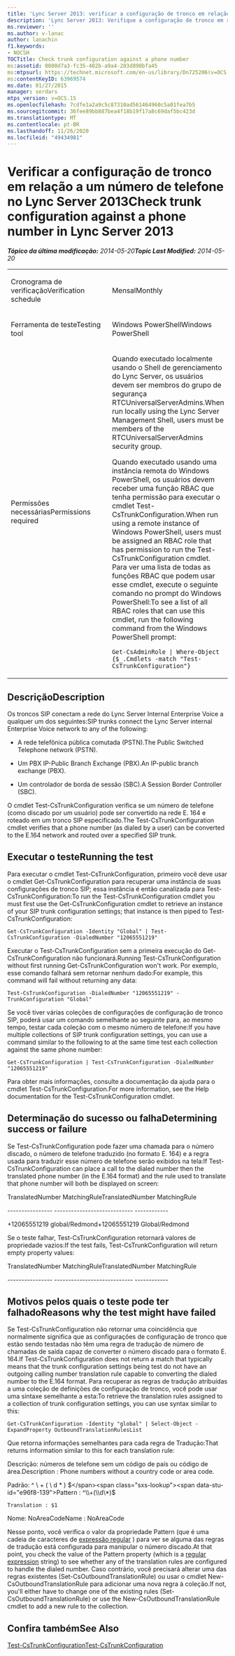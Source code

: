 ```yaml
---
title: 'Lync Server 2013: verificar a configuração de tronco em relação a um número de telefone'
description: 'Lync Server 2013: Verifique a configuração de tronco em relação a um número de telefone.'
ms.reviewer: ''
ms.author: v-lanac
author: lanachin
f1.keywords:
- NOCSH
TOCTitle: Check trunk configuration against a phone number
ms:assetid: 0800d7a3-fc35-482b-a9a4-203d890bfa45
ms:mtpsurl: https://technet.microsoft.com/en-us/library/Dn725206(v=OCS.15)
ms:contentKeyID: 63969574
ms.date: 01/27/2015
manager: serdars
mtps_version: v=OCS.15
ms.openlocfilehash: 7cdfe1a2a9c5c87310ad561464960c5a01fea7b5
ms.sourcegitcommit: 36fee89bb887bea4f18b19f17a8c69daf5bc423d
ms.translationtype: MT
ms.contentlocale: pt-BR
ms.lasthandoff: 11/26/2020
ms.locfileid: "49434981"
---
```

# <a name="check-trunk-configuration-against-a-phone-number-in-lync-server-2013"></a><span data-ttu-id="e96f8-103">Verificar a configuração de tronco em relação a um número de telefone no Lync Server 2013</span><span class="sxs-lookup"><span data-stu-id="e96f8-103">Check trunk configuration against a phone number in Lync Server 2013</span></span>

<div data-xmlns="http://www.w3.org/1999/xhtml">

<div class="topic" data-xmlns="http://www.w3.org/1999/xhtml" data-msxsl="urn:schemas-microsoft-com:xslt" data-cs="https://msdn.microsoft.com/">

<div data-asp="https://msdn2.microsoft.com/asp">



</div>

<div id="mainSection">

<div id="mainBody"><span data-ttu-id="e96f8-104">

<span> </span></span><span class="sxs-lookup"><span data-stu-id="e96f8-104">

<span> </span></span></span>

<span data-ttu-id="e96f8-105">_**Tópico da última modificação:** 2014-05-20_</span><span class="sxs-lookup"><span data-stu-id="e96f8-105">_**Topic Last Modified:** 2014-05-20_</span></span>


<table>
<colgroup>
<col style="width: 50%" />
<col style="width: 50%" />
</colgroup>
<tbody>
<tr class="odd">
<td><p><span data-ttu-id="e96f8-106">Cronograma de verificação</span><span class="sxs-lookup"><span data-stu-id="e96f8-106">Verification schedule</span></span></p></td>
<td><p><span data-ttu-id="e96f8-107">Mensal</span><span class="sxs-lookup"><span data-stu-id="e96f8-107">Monthly</span></span></p></td>
</tr>
<tr class="even">
<td><p><span data-ttu-id="e96f8-108">Ferramenta de teste</span><span class="sxs-lookup"><span data-stu-id="e96f8-108">Testing tool</span></span></p></td>
<td><p><span data-ttu-id="e96f8-109">Windows PowerShell</span><span class="sxs-lookup"><span data-stu-id="e96f8-109">Windows PowerShell</span></span></p></td>
</tr>
<tr class="odd">
<td><p><span data-ttu-id="e96f8-110">Permissões necessárias</span><span class="sxs-lookup"><span data-stu-id="e96f8-110">Permissions required</span></span></p></td>
<td><p><span data-ttu-id="e96f8-111">Quando executado localmente usando o Shell de gerenciamento do Lync Server, os usuários devem ser membros do grupo de segurança RTCUniversalServerAdmins.</span><span class="sxs-lookup"><span data-stu-id="e96f8-111">When run locally using the Lync Server Management Shell, users must be members of the RTCUniversalServerAdmins security group.</span></span></p>
<p><span data-ttu-id="e96f8-112">Quando executado usando uma instância remota do Windows PowerShell, os usuários devem receber uma função RBAC que tenha permissão para executar o cmdlet Test-CsTrunkConfiguration.</span><span class="sxs-lookup"><span data-stu-id="e96f8-112">When run using a remote instance of Windows PowerShell, users must be assigned an RBAC role that has permission to run the Test-CsTrunkConfiguration cmdlet.</span></span> <span data-ttu-id="e96f8-113">Para ver uma lista de todas as funções RBAC que podem usar esse cmdlet, execute o seguinte comando no prompt do Windows PowerShell:</span><span class="sxs-lookup"><span data-stu-id="e96f8-113">To see a list of all RBAC roles that can use this cmdlet, run the following command from the Windows PowerShell prompt:</span></span></p>
<p><code>Get-CsAdminRole | Where-Object {$_.Cmdlets -match &quot;Test-CsTrunkConfiguration&quot;}</code></p></td>
</tr>
</tbody>
</table>


<div>

## <a name="description"></a><span data-ttu-id="e96f8-114">Descrição</span><span class="sxs-lookup"><span data-stu-id="e96f8-114">Description</span></span>

<span data-ttu-id="e96f8-115">Os troncos SIP conectam a rede do Lync Server Internal Enterprise Voice a qualquer um dos seguintes:</span><span class="sxs-lookup"><span data-stu-id="e96f8-115">SIP trunks connect the Lync Server internal Enterprise Voice network to any of the following:</span></span>

  - <span data-ttu-id="e96f8-116">A rede telefônica pública comutada (PSTN).</span><span class="sxs-lookup"><span data-stu-id="e96f8-116">The Public Switched Telephone network (PSTN).</span></span>

  - <span data-ttu-id="e96f8-117">Um PBX IP-Public Branch Exchange (PBX).</span><span class="sxs-lookup"><span data-stu-id="e96f8-117">An IP-public branch exchange (PBX).</span></span>

  - <span data-ttu-id="e96f8-118">Um controlador de borda de sessão (SBC).</span><span class="sxs-lookup"><span data-stu-id="e96f8-118">A Session Border Controller (SBC).</span></span>

<span data-ttu-id="e96f8-119">O cmdlet Test-CsTrunkConfiguration verifica se um número de telefone (como discado por um usuário) pode ser convertido na rede E. 164 e roteado em um tronco SIP especificado.</span><span class="sxs-lookup"><span data-stu-id="e96f8-119">The Test-CsTrunkConfiguration cmdlet verifies that a phone number (as dialed by a user) can be converted to the E.164 network and routed over a specified SIP trunk.</span></span>

</div>

<div>

## <a name="running-the-test"></a><span data-ttu-id="e96f8-120">Executar o teste</span><span class="sxs-lookup"><span data-stu-id="e96f8-120">Running the test</span></span>

<span data-ttu-id="e96f8-121">Para executar o cmdlet Test-CsTrunkConfiguration, primeiro você deve usar o cmdlet Get-CsTrunkConfiguration para recuperar uma instância de suas configurações de tronco SIP; essa instância é então canalizada para Test-CsTrunkConfiguration:</span><span class="sxs-lookup"><span data-stu-id="e96f8-121">To run the Test-CsTrunkConfiguration cmdlet you must first use the Get-CsTrunkConfiguration cmdlet to retrieve an instance of your SIP trunk configuration settings; that instance is then piped to Test-CsTrunkConfiguration:</span></span>

`Get-CsTrunkConfiguration -Identity "Global" | Test-CsTrunkConfiguration -DialedNumber "12065551219"`

<span data-ttu-id="e96f8-122">Executar o Test-CsTrunkConfiguration sem a primeira execução do Get-CsTrunkConfiguration não funcionará.</span><span class="sxs-lookup"><span data-stu-id="e96f8-122">Running Test-CsTrunkConfiguration without first running Get-CsTrunkConfiguration won't work.</span></span> <span data-ttu-id="e96f8-123">Por exemplo, esse comando falhará sem retornar nenhum dado:</span><span class="sxs-lookup"><span data-stu-id="e96f8-123">For example, this command will fail without returning any data:</span></span>

`Test-CsTrunkConfiguration -DialedNumber "12065551219" -TrunkConfiguration "Global"`

<span data-ttu-id="e96f8-124">Se você tiver várias coleções de configurações de configuração de tronco SIP, poderá usar um comando semelhante ao seguinte para, ao mesmo tempo, testar cada coleção com o mesmo número de telefone:</span><span class="sxs-lookup"><span data-stu-id="e96f8-124">If you have multiple collections of SIP trunk configuration settings, you can use a command similar to the following to at the same time test each collection against the same phone number:</span></span>

`Get-CsTrunkConfiguration | Test-CsTrunkConfiguration -DialedNumber "12065551219"`

<span data-ttu-id="e96f8-125">Para obter mais informações, consulte a documentação da ajuda para o cmdlet Test-CsTrunkConfiguration.</span><span class="sxs-lookup"><span data-stu-id="e96f8-125">For more information, see the Help documentation for the Test-CsTrunkConfiguration cmdlet.</span></span>

</div>

<div>

## <a name="determining-success-or-failure"></a><span data-ttu-id="e96f8-126">Determinação do sucesso ou falha</span><span class="sxs-lookup"><span data-stu-id="e96f8-126">Determining success or failure</span></span>

<span data-ttu-id="e96f8-127">Se Test-CsTrunkConfiguration pode fazer uma chamada para o número discado, o número de telefone traduzido (no formato E. 164) e a regra usada para traduzir esse número de telefone serão exibidos na tela:</span><span class="sxs-lookup"><span data-stu-id="e96f8-127">If Test-CsTrunkConfiguration can place a call to the dialed number then the translated phone number (in the E.164 format) and the rule used to translate that phone number will both be displayed on screen:</span></span>

<span data-ttu-id="e96f8-128">TranslatedNumber MatchingRule</span><span class="sxs-lookup"><span data-stu-id="e96f8-128">TranslatedNumber MatchingRule</span></span>

<span data-ttu-id="e96f8-129">\---------------- ------------</span><span class="sxs-lookup"><span data-stu-id="e96f8-129">\---------------- ------------</span></span>

<span data-ttu-id="e96f8-130">\+12065551219 global/Redmond</span><span class="sxs-lookup"><span data-stu-id="e96f8-130">\+12065551219 Global/Redmond</span></span>

<span data-ttu-id="e96f8-131">Se o teste falhar, Test-CsTrunkConfiguration retornará valores de propriedade vazios:</span><span class="sxs-lookup"><span data-stu-id="e96f8-131">If the test fails, Test-CsTrunkConfiguration will return empty property values:</span></span>

<span data-ttu-id="e96f8-132">TranslatedNumber MatchingRule</span><span class="sxs-lookup"><span data-stu-id="e96f8-132">TranslatedNumber MatchingRule</span></span>

<span data-ttu-id="e96f8-133">\---------------- ------------</span><span class="sxs-lookup"><span data-stu-id="e96f8-133">\---------------- ------------</span></span>

</div>

<div>

## <a name="reasons-why-the-test-might-have-failed"></a><span data-ttu-id="e96f8-134">Motivos pelos quais o teste pode ter falhado</span><span class="sxs-lookup"><span data-stu-id="e96f8-134">Reasons why the test might have failed</span></span>

<span data-ttu-id="e96f8-135">Se Test-CsTrunkConfiguration não retornar uma coincidência que normalmente significa que as configurações de configuração de tronco que estão sendo testadas não têm uma regra de tradução de número de chamadas de saída capaz de converter o número discado para o formato E. 164.</span><span class="sxs-lookup"><span data-stu-id="e96f8-135">If Test-CsTrunkConfiguration does not return a match that typically means that the trunk configuration settings being test do not have an outgoing calling number translation rule capable to converting the dialed number to the E.164 format.</span></span> <span data-ttu-id="e96f8-136">Para recuperar as regras de tradução atribuídas a uma coleção de definições de configuração de tronco, você pode usar uma sintaxe semelhante a esta:</span><span class="sxs-lookup"><span data-stu-id="e96f8-136">To retrieve the translation rules assigned to a collection of trunk configuration settings, you can use syntax similar to this:</span></span>

`Get-CsTrunkConfiguration -Identity "global" | Select-Object -ExpandProperty OutboundTranslationRulesList`

<span data-ttu-id="e96f8-137">Que retorna informações semelhantes para cada regra de Tradução:</span><span class="sxs-lookup"><span data-stu-id="e96f8-137">That returns information similar to this for each translation rule:</span></span>

<span data-ttu-id="e96f8-138">Descrição: números de telefone sem um código de país ou código de área.</span><span class="sxs-lookup"><span data-stu-id="e96f8-138">Description : Phone numbers without a country code or area code.</span></span>

<span data-ttu-id="e96f8-139">Padrão: ^ \\ + ( \\ d \* ) $</span><span class="sxs-lookup"><span data-stu-id="e96f8-139">Pattern : ^\\+(\\d\*)$</span></span>

`Translation : $1`

<span data-ttu-id="e96f8-140">Nome: NoAreaCode</span><span class="sxs-lookup"><span data-stu-id="e96f8-140">Name : NoAreaCode</span></span>

<span data-ttu-id="e96f8-141">Nesse ponto, você verifica o valor da propriedade Pattern (que é uma cadeia de caracteres de [expressão regular](https://go.microsoft.com/fwlink/?linkid=400464) ) para ver se alguma das regras de tradução está configurada para manipular o número discado.</span><span class="sxs-lookup"><span data-stu-id="e96f8-141">At that point, you check the value of the Pattern property (which is a [regular expression](https://go.microsoft.com/fwlink/?linkid=400464) string) to see whether any of the translation rules are configured to handle the dialed number.</span></span> <span data-ttu-id="e96f8-142">Caso contrário, você precisará alterar uma das regras existentes (Set-CsOutboundTranslationRule) ou usar o cmdlet New-CsOutboundTranslationRule para adicionar uma nova regra à coleção.</span><span class="sxs-lookup"><span data-stu-id="e96f8-142">If not, you'll either have to change one of the existing rules (Set-CsOutboundTranslationRule) or use the New-CsOutboundTranslationRule cmdlet to add a new rule to the collection.</span></span>

</div>

<div>

## <a name="see-also"></a><span data-ttu-id="e96f8-143">Confira também</span><span class="sxs-lookup"><span data-stu-id="e96f8-143">See Also</span></span>


[<span data-ttu-id="e96f8-144">Test-CsTrunkConfiguration</span><span class="sxs-lookup"><span data-stu-id="e96f8-144">Test-CsTrunkConfiguration</span></span>](https://docs.microsoft.com/powershell/module/skype/Test-CsTrunkConfiguration)  
  

<span data-ttu-id="e96f8-145"></div>

</div>

<span> </span>

</div>

</div>

</span><span class="sxs-lookup"><span data-stu-id="e96f8-145"></div>

</div>

<span> </span>

</div>

</div>

</span></span></div>

